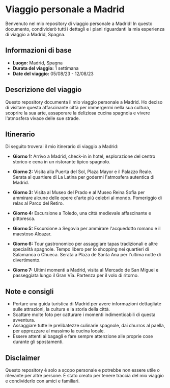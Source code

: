 # Viaggio personale a Madrid

Benvenuto nel mio repository di viaggio personale a Madrid! In questo documento, condividerò tutti i dettagli e i piani riguardanti la mia esperienza di viaggio a Madrid, Spagna.

## Informazioni di base

- **Luogo:** Madrid, Spagna
- **Durata del viaggio:** 1 settimana
- **Date del viaggio:** 05/08/23 - 12/08/23

## Descrizione del viaggio

Questo repository documenta il mio viaggio personale a Madrid. Ho deciso di visitare questa affascinante città per immergermi nella sua cultura, scoprire la sua arte, assaporare la deliziosa cucina spagnola e vivere l'atmosfera vivace delle sue strade.

## Itinerario

Di seguito troverai il mio itinerario di viaggio a Madrid:

- **Giorno 1:** Arrivo a Madrid, check-in in hotel, esplorazione del centro storico e cena in un ristorante tipico spagnolo.

- **Giorno 2:** Visita alla Puerta del Sol, Plaza Mayor e il Palazzo Reale. Serata al quartiere di La Latina per godermi l'atmosfera autentica di Madrid.

- **Giorno 3:** Visita al Museo del Prado e al Museo Reina Sofia per ammirare alcune delle opere d'arte più celebri al mondo. Pomeriggio di relax al Parco del Retiro.

- **Giorno 4:** Escursione a Toledo, una città medievale affascinante e pittoresca.

- **Giorno 5:** Escursione a Segovia per ammirare l'acquedotto romano e il maestoso Alcazar.

- **Giorno 6:** Tour gastronomico per assaggiare tapas tradizionali e altre specialità spagnole. Tempo libero per lo shopping nei quartieri di Salamanca o Chueca. Serata a Plaza de Santa Ana per l'ultima notte di divertimento.

- **Giorno 7:** Ultimi momenti a Madrid, visita al Mercado de San Miguel e passeggiata lungo il Gran Vía. Partenza per il volo di ritorno.

## Note e consigli

- Portare una guida turistica di Madrid per avere informazioni dettagliate sulle attrazioni, la cultura e la storia della città.
- Scattare molte foto per catturare i momenti indimenticabili di questa avventura.
- Assaggiare tutte le prelibatezze culinarie spagnole, dai churros al paella, per apprezzare al massimo la cucina locale.
- Essere attenti ai bagagli e fare sempre attenzione alle proprie cose durante gli spostamenti.

## Disclaimer

Questo repository è solo a scopo personale e potrebbe non essere utile o rilevante per altre persone. È stato creato per tenere traccia del mio viaggio e condividerlo con amici e familiari.

